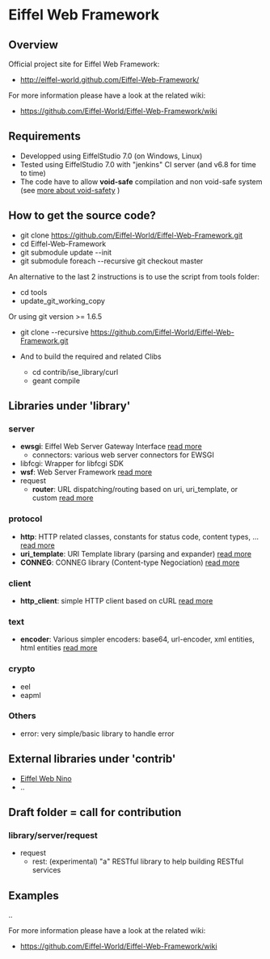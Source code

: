 # Eiffel Web Framework


## Overview

Official project site for Eiffel Web Framework:

* http://eiffel-world.github.com/Eiffel-Web-Framework/

For more information please have a look at the related wiki:

* https://github.com/Eiffel-World/Eiffel-Web-Framework/wiki

## Requirements

* Developped using EiffelStudio 7.0 (on Windows, Linux)
* Tested using EiffelStudio 7.0 with "jenkins" CI server (and v6.8 for time to time)
* The code have to allow __void-safe__ compilation and non void-safe system (see [more about void-safety](http://docs.eiffel.com/book/method/void-safe-programming-eiffel) )

## How to get the source code?

* git clone https://github.com/Eiffel-World/Eiffel-Web-Framework.git
* cd Eiffel-Web-Framework
* git submodule update --init
* git submodule foreach --recursive git checkout master

An alternative to the last 2 instructions is to use the script from tools folder:

* cd tools
* update_git_working_copy

Or using git version >= 1.6.5

* git clone --recursive https://github.com/Eiffel-World/Eiffel-Web-Framework.git

* And to build the required and related Clibs
  * cd contrib/ise_library/curl
  * geant compile

## Libraries under 'library'

### server
* __ewsgi__: Eiffel Web Server Gateway Interface [read more](library/server/ewsgi)
  * connectors: various web server connectors for EWSGI
* libfcgi: Wrapper for libfcgi SDK 
* __wsf__: Web Server Framework [read more](library/server/wsf)
* request
  *  __router__: URL dispatching/routing based on uri, uri_template, or custom [read more](library/server/request/router)

### protocol
* __http__: HTTP related classes, constants for status code, content types, ... [read more](library/protocol/http)
* __uri_template__: URI Template library (parsing and expander) [read more](library/protocol/uri_template)
* __CONNEG__: CONNEG library (Content-type Negociation) [read more](library/protocol/CONNEG)

### client
* __http_client__: simple HTTP client based on cURL [read more](library/client/http_client)

### text
* __encoder__: Various simpler encoders: base64, url-encoder, xml entities, html entities [read more](library/text/encoder)

### crypto
* eel
* eapml

### Others
* error: very simple/basic library to handle error

## External libraries under 'contrib'
* [Eiffel Web Nino](contrib/library/server/nino)
* ..

## Draft folder = call for contribution ##
### library/server/request ###
* request
  *  rest: (experimental) "a" RESTful library to help building RESTful services

## Examples
..


For more information please have a look at the related wiki:
* https://github.com/Eiffel-World/Eiffel-Web-Framework/wiki
